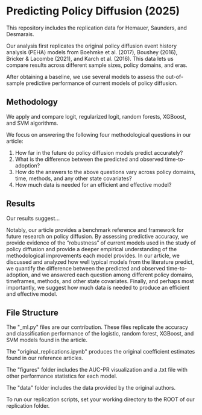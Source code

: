 # Predicting Policy Diffusion (2025)
This repository includes the replication data for Hemauer, Saunders, and Desmarais.

Our analysis first replicates the original policy diffusion event history analysis (PEHA) models from Boehmke et al. (2017), Boushey (2016), Bricker & Lacombe (2021), and Karch et al. (2016). This data lets us compare results across different sample sizes, policy domains, and eras.

After obtaining a baseline, we use several models to assess the out-of-sample predictive performance of current models of policy diffusion.

## Methodology
We apply and compare logit, regularized logit, random forests, XGBoost, and SVM algorithms. 

We focus on answering the following four methodological questions in our article:

  1. How far in the future do policy diffusion models predict accurately?
  2. What is the difference between the predicted and observed time-to-adoption?
  3. How do the answers to the above questions vary across policy domains, time, methods, and any other state covariates?
  4. How much data is needed for an efficient and effective model?

## Results
Our results suggest...

Notably, our article provides a benchmark reference and framework for future research on policy diffusion. By assessing predictive accuracy, we provide evidence of the “robustness” of current models used in the study of policy diffusion and provide a deeper empirical understanding of the methodological improvements each model provides. In our article, we discussed and analyzed how well typical models from the literature predict, we quantify the difference between the predicted and observed time-to-adoption, and we answered each question among different policy domains, timeframes, methods, and other state covariates. Finally, and perhaps most importantly, we suggest how much data is needed to produce an efficient and effective model.

## File Structure

The "_ml.py" files are our contribution. These files replicate the accuracy and classification performance of the logistic, random forest, XGBoost, and SVM models found in the article.

The "original_replications.ipynb" produces the original coefficient estimates found in our reference articles.

The "figures" folder includes the AUC-PR visualization and a .txt file with other performance statistics for each model.

The "data" folder includes the data provided by the original authors.

To run our replication scripts, set your working directory to the ROOT of our replication folder. 
